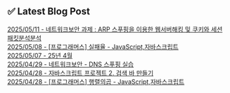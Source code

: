 

## ✅ Latest Blog Post

[2025/05/11 - 네트워크보안 과제 : ARP 스푸핑을 이용한 웹서버해킹 및 쿠키와 세션 패킷분석분석](https://blog.naver.com/kwmingyu/223862159885?fromRss=true&trackingCode=rss) <br/>
[2025/05/08 - [프로그래머스] 실패율 - JavaScript,자바스크립트](https://blog.naver.com/kwmingyu/223858732108?fromRss=true&trackingCode=rss) <br/>
[2025/05/07 - 25년 4월](https://blog.naver.com/kwmingyu/223857894656?fromRss=true&trackingCode=rss) <br/>
[2025/04/29 - 네트워크보안 - DNS 스푸핑 실습](https://blog.naver.com/kwmingyu/223849910020?fromRss=true&trackingCode=rss) <br/>
[2025/04/28 - 자바스크립트 프로젝트 2. 검색 바 만들기](https://blog.naver.com/kwmingyu/223848886268?fromRss=true&trackingCode=rss) <br/>
[2025/04/28 - [프로그래머스] 행렬의곱 - JavaScript,자바스크립트](https://blog.naver.com/kwmingyu/223848791785?fromRss=true&trackingCode=rss) <br/>
